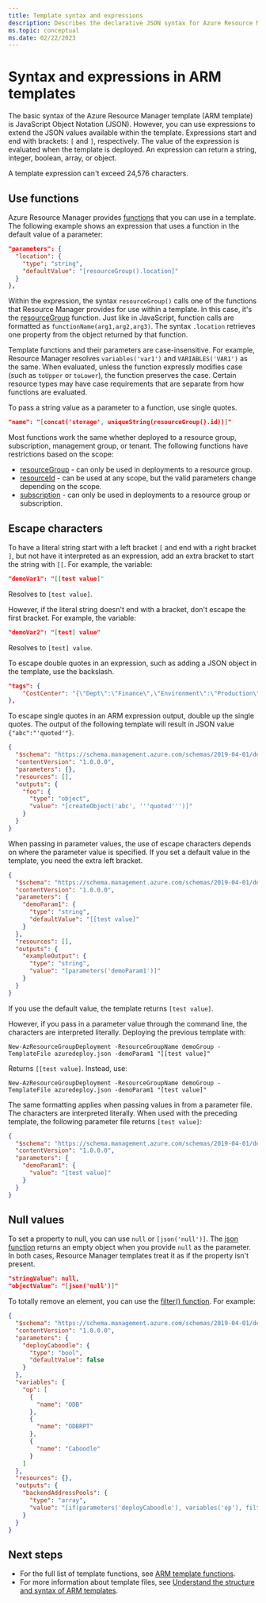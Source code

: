 ```yaml
---
title: Template syntax and expressions
description: Describes the declarative JSON syntax for Azure Resource Manager templates (ARM templates).
ms.topic: conceptual
ms.date: 02/22/2023
---
```


# Syntax and expressions in ARM templates

The basic syntax of the Azure Resource Manager template (ARM template) is JavaScript Object Notation (JSON). However, you can use expressions to extend the JSON values available within the template.  Expressions start and end with brackets: `[` and `]`, respectively. The value of the expression is evaluated when the template is deployed. An expression can return a string, integer, boolean, array, or object.

A template expression can't exceed 24,576 characters.

## Use functions

Azure Resource Manager provides [functions](template-functions.md) that you can use in a template. The following example shows an expression that uses a function in the default value of a parameter:

```json
"parameters": {
  "location": {
    "type": "string",
    "defaultValue": "[resourceGroup().location]"
  }
},
```

Within the expression, the syntax `resourceGroup()` calls one of the functions that Resource Manager provides for use within a template. In this case, it's the [resourceGroup](template-functions-resource.md#resourcegroup) function. Just like in JavaScript, function calls are formatted as `functionName(arg1,arg2,arg3)`. The syntax `.location` retrieves one property from the object returned by that function.

Template functions and their parameters are case-insensitive. For example, Resource Manager resolves `variables('var1')` and `VARIABLES('VAR1')` as the same. When evaluated, unless the function expressly modifies case (such as `toUpper` or `toLower`), the function preserves the case. Certain resource types may have case requirements that are separate from how functions are evaluated.

To pass a string value as a parameter to a function, use single quotes.

```json
"name": "[concat('storage', uniqueString(resourceGroup().id))]"
```

Most functions work the same whether deployed to a resource group, subscription, management group, or tenant. The following functions have restrictions based on the scope:

* [resourceGroup](template-functions-resource.md#resourcegroup) - can only be used in deployments to a resource group.
* [resourceId](template-functions-resource.md#resourceid) - can be used at any scope, but the valid parameters change depending on the scope.
* [subscription](template-functions-resource.md#subscription) - can only be used in deployments to a resource group or subscription.

## Escape characters

To have a literal string start with a left bracket `[` and end with a right bracket `]`, but not have it interpreted as an expression, add an extra bracket to start the string with `[[`. For example, the variable:

```json
"demoVar1": "[[test value]"
```

Resolves to `[test value]`.

However, if the literal string doesn't end with a bracket, don't escape the first bracket. For example, the variable:

```json
"demoVar2": "[test] value"
```

Resolves to `[test] value`.

To escape double quotes in an expression, such as adding a JSON object in the template, use the backslash.

```json
"tags": {
    "CostCenter": "{\"Dept\":\"Finance\",\"Environment\":\"Production\"}"
},
```

To escape single quotes in an ARM expression output, double up the single quotes. The output of the following template will result in JSON value `{"abc":"'quoted'"}`.

```json
{
  "$schema": "https://schema.management.azure.com/schemas/2019-04-01/deploymentTemplate.json#",
  "contentVersion": "1.0.0.0",
  "parameters": {},
  "resources": [],
  "outputs": {
    "foo": {
      "type": "object",
      "value": "[createObject('abc', '''quoted''')]"
    }
  }
}
```

When passing in parameter values, the use of escape characters depends on where the parameter value is specified. If you set a default value in the template, you need the extra left bracket.

```json
{
  "$schema": "https://schema.management.azure.com/schemas/2019-04-01/deploymentTemplate.json#",
  "contentVersion": "1.0.0.0",
  "parameters": {
    "demoParam1": {
      "type": "string",
      "defaultValue": "[[test value]"
    }
  },
  "resources": [],
  "outputs": {
    "exampleOutput": {
      "type": "string",
      "value": "[parameters('demoParam1')]"
    }
  }
}
```

If you use the default value, the template returns `[test value]`.

However, if you pass in a parameter value through the command line, the characters are interpreted literally. Deploying the previous template with:

```azurepowershell
New-AzResourceGroupDeployment -ResourceGroupName demoGroup -TemplateFile azuredeploy.json -demoParam1 "[[test value]"
```

Returns `[[test value]`. Instead, use:

```azurepowershell
New-AzResourceGroupDeployment -ResourceGroupName demoGroup -TemplateFile azuredeploy.json -demoParam1 "[test value]"
```

The same formatting applies when passing values in from a parameter file. The characters are interpreted literally. When used with the preceding template, the following parameter file returns `[test value]`:

```json
{
  "$schema": "https://schema.management.azure.com/schemas/2019-04-01/deploymentParameters.json#",
  "contentVersion": "1.0.0.0",
  "parameters": {
    "demoParam1": {
      "value": "[test value]"
    }
  }
}
```

## Null values

To set a property to null, you can use `null` or `[json('null')]`. The [json function](template-functions-object.md#json) returns an empty object when you provide `null` as the parameter. In both cases, Resource Manager templates treat it as if the property isn't present.

```json
"stringValue": null,
"objectValue": "[json('null')]"
```

To totally remove an element, you can use the [filter() function](./template-functions-lambda.md#filter). For example:

```json
{
  "$schema": "https://schema.management.azure.com/schemas/2019-04-01/deploymentTemplate.json#",
  "contentVersion": "1.0.0.0",
  "parameters": {
    "deployCaboodle": {
      "type": "bool",
      "defaultValue": false
    }
  },
  "variables": {
    "op": [
      {
        "name": "ODB"
      },
      {
        "name": "ODBRPT"
      },
      {
        "name": "Caboodle"
      }
    ]
  },
  "resources": {},
  "outputs": {
    "backendAddressPools": {
      "type": "array",
      "value": "[if(parameters('deployCaboodle'), variables('op'), filter(variables('op'), lambda('on', not(equals(lambdaVariables('on').name, 'Caboodle')))))]"
    }
  }
}
```

## Next steps

* For the full list of template functions, see [ARM template functions](template-functions.md).
* For more information about template files, see [Understand the structure and syntax of ARM templates](./syntax.md).
